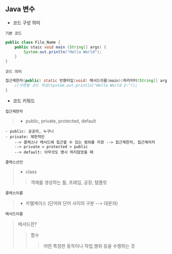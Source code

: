## Java 변수

- 코드 구성 의미

`기본 코드`

```java
public class File_Name {
	public staic void main (String[] args) {
		System.out.println("Hello World");
    }
}
```

`코드 의미`

```java
접근제한자(public) static 반환타입(void) 메서드이름(main)(파라미터(String[] args)) {
	//구현할 코드 작성(System.out.println("Hello World 2~"));
}
```


- 코드 키워드

`접근제한자` 

> - public, private, protected, default

	- public: 공공의, 누구나
	- private: 제한적인
		--> 클래스나 메서드에 접근할 수 있는 범위를 지정 --> 접근제한자, 접근제어자
		--> private > protected > public
		--> default: 아무것도 명시 하지않았을 때
`클래스선언`

> - class
>
> >  객체를 생성하는 틀, 프레임, 공장, 템플릿

`클래스이름`

> - 카멜케이스 (단어와 단어 사이의 구분 --> 대문자)

`메서드이름`

>  메서드란? 
>
> > 함수 
> >
> > > 어떤 특정한 동작이나 작업,행위 등을 수행하는 것